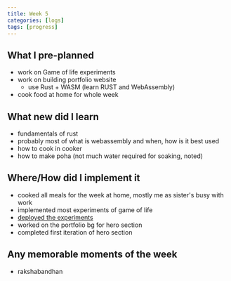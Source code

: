 ```yaml
---
title: Week 5
categories: [logs]
tags: [progress]
---
```


## What I pre-planned

- work on Game of life experiments
- work on building portfolio website
  - use Rust + WASM (learn RUST and WebAssembly)
- cook food at home for whole week

## What new did I learn

- fundamentals of rust
- probably most of what is webassembly and when, how is it best used
- how to cook in cooker
- how to make poha (not much water required for soaking, noted)

## Where/How did I implement it

- cooked all meals for the week at home, mostly me as sister's busy with work
- implemented most experiments of game of life
- [deployed the experiments](https://priyavkaneria.github.io/experiments-with-game-of-life/)
- worked on the portfolio bg for hero section
- completed first iteration of hero section

## Any memorable moments of the week

- rakshabandhan